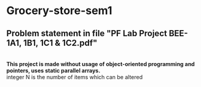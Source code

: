 # Grocery-store-sem1
<h2>Problem statement in file "PF Lab Project BEE-1A1, 1B1, 1C1 & 1C2.pdf"</h2>
<br>
<b> This project is made without usage of object-oriented programming and pointers, uses static parallel arrays.</b>
<br>
integer N is the number of items which can be altered
